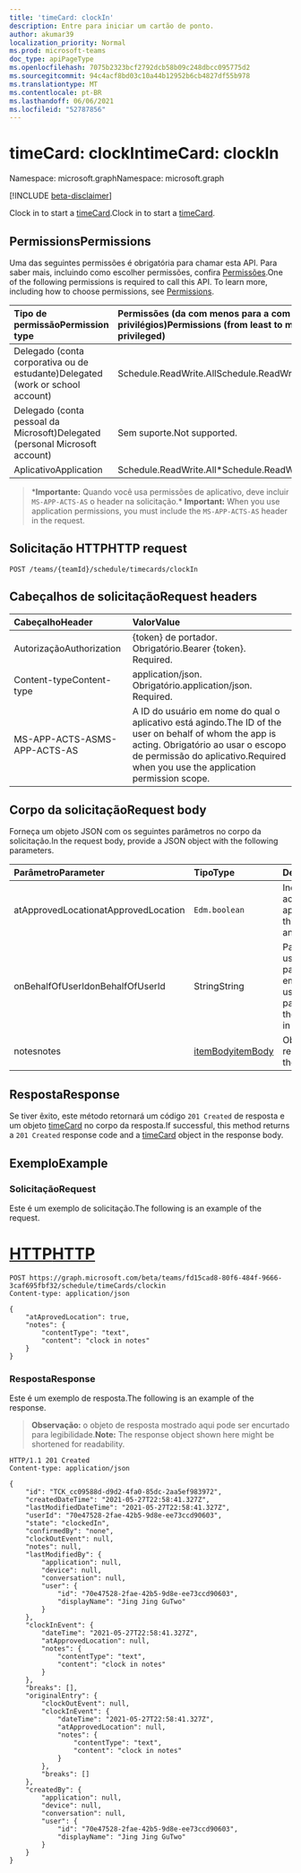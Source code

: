```yaml
---
title: 'timeCard: clockIn'
description: Entre para iniciar um cartão de ponto.
author: akumar39
localization_priority: Normal
ms.prod: microsoft-teams
doc_type: apiPageType
ms.openlocfilehash: 7075b2323bcf2792dcb58b09c248dbcc095775d2
ms.sourcegitcommit: 94c4acf8bd03c10a44b12952b6cb4827df55b978
ms.translationtype: MT
ms.contentlocale: pt-BR
ms.lasthandoff: 06/06/2021
ms.locfileid: "52787856"
---
```

# <a name="timecard-clockin"></a><span data-ttu-id="bd7a2-103">timeCard: clockIn</span><span class="sxs-lookup"><span data-stu-id="bd7a2-103">timeCard: clockIn</span></span>

<span data-ttu-id="bd7a2-104">Namespace: microsoft.graph</span><span class="sxs-lookup"><span data-stu-id="bd7a2-104">Namespace: microsoft.graph</span></span>

[!INCLUDE [beta-disclaimer](../../includes/beta-disclaimer.md)]

<span data-ttu-id="bd7a2-105">Clock in to start a [timeCard](../resources/timeCard.md).</span><span class="sxs-lookup"><span data-stu-id="bd7a2-105">Clock in to start a [timeCard](../resources/timeCard.md).</span></span>

## <a name="permissions"></a><span data-ttu-id="bd7a2-106">Permissions</span><span class="sxs-lookup"><span data-stu-id="bd7a2-106">Permissions</span></span>

<span data-ttu-id="bd7a2-p101">Uma das seguintes permissões é obrigatória para chamar esta API. Para saber mais, incluindo como escolher permissões, confira [Permissões](/graph/permissions-reference).</span><span class="sxs-lookup"><span data-stu-id="bd7a2-p101">One of the following permissions is required to call this API. To learn more, including how to choose permissions, see [Permissions](/graph/permissions-reference).</span></span>

|<span data-ttu-id="bd7a2-109">Tipo de permissão</span><span class="sxs-lookup"><span data-stu-id="bd7a2-109">Permission type</span></span>      | <span data-ttu-id="bd7a2-110">Permissões (da com menos para a com mais privilégios)</span><span class="sxs-lookup"><span data-stu-id="bd7a2-110">Permissions (from least to most privileged)</span></span>              |
|:--------------------|:---------------------------------------------------------|
|<span data-ttu-id="bd7a2-111">Delegado (conta corporativa ou de estudante)</span><span class="sxs-lookup"><span data-stu-id="bd7a2-111">Delegated (work or school account)</span></span> | <span data-ttu-id="bd7a2-112">Schedule.ReadWrite.All</span><span class="sxs-lookup"><span data-stu-id="bd7a2-112">Schedule.ReadWrite.All</span></span>    |
|<span data-ttu-id="bd7a2-113">Delegado (conta pessoal da Microsoft)</span><span class="sxs-lookup"><span data-stu-id="bd7a2-113">Delegated (personal Microsoft account)</span></span> | <span data-ttu-id="bd7a2-114">Sem suporte.</span><span class="sxs-lookup"><span data-stu-id="bd7a2-114">Not supported.</span></span>    |
|<span data-ttu-id="bd7a2-115">Aplicativo</span><span class="sxs-lookup"><span data-stu-id="bd7a2-115">Application</span></span> | <span data-ttu-id="bd7a2-116">Schedule.ReadWrite.All\*</span><span class="sxs-lookup"><span data-stu-id="bd7a2-116">Schedule.ReadWrite.All\*</span></span> |

><span data-ttu-id="bd7a2-117">\***Importante:** Quando você usa permissões de aplicativo, deve incluir `MS-APP-ACTS-AS` o header na solicitação.</span><span class="sxs-lookup"><span data-stu-id="bd7a2-117">\* **Important:** When you use application permissions, you must include the `MS-APP-ACTS-AS` header in the request.</span></span>

## <a name="http-request"></a><span data-ttu-id="bd7a2-118">Solicitação HTTP</span><span class="sxs-lookup"><span data-stu-id="bd7a2-118">HTTP request</span></span>

<!-- { "blockType": "ignored" } -->

```http
POST /teams/{teamId}/schedule/timecards/clockIn
```

## <a name="request-headers"></a><span data-ttu-id="bd7a2-119">Cabeçalhos de solicitação</span><span class="sxs-lookup"><span data-stu-id="bd7a2-119">Request headers</span></span>

| <span data-ttu-id="bd7a2-120">Cabeçalho</span><span class="sxs-lookup"><span data-stu-id="bd7a2-120">Header</span></span>       | <span data-ttu-id="bd7a2-121">Valor</span><span class="sxs-lookup"><span data-stu-id="bd7a2-121">Value</span></span> |
|:---------------|:--------|
| <span data-ttu-id="bd7a2-122">Autorização</span><span class="sxs-lookup"><span data-stu-id="bd7a2-122">Authorization</span></span>  | <span data-ttu-id="bd7a2-p102">{token} de portador. Obrigatório.</span><span class="sxs-lookup"><span data-stu-id="bd7a2-p102">Bearer {token}. Required.</span></span>  |
| <span data-ttu-id="bd7a2-125">Content-type</span><span class="sxs-lookup"><span data-stu-id="bd7a2-125">Content-type</span></span> | <span data-ttu-id="bd7a2-p103">application/json. Obrigatório.</span><span class="sxs-lookup"><span data-stu-id="bd7a2-p103">application/json. Required.</span></span>|
| <span data-ttu-id="bd7a2-128">MS-APP-ACTS-AS</span><span class="sxs-lookup"><span data-stu-id="bd7a2-128">MS-APP-ACTS-AS</span></span> | <span data-ttu-id="bd7a2-129">A ID do usuário em nome do qual o aplicativo está agindo.</span><span class="sxs-lookup"><span data-stu-id="bd7a2-129">The ID of the user on behalf of whom the app is acting.</span></span> <span data-ttu-id="bd7a2-130">Obrigatório ao usar o escopo de permissão do aplicativo.</span><span class="sxs-lookup"><span data-stu-id="bd7a2-130">Required when you use the application permission scope.</span></span> |

## <a name="request-body"></a><span data-ttu-id="bd7a2-131">Corpo da solicitação</span><span class="sxs-lookup"><span data-stu-id="bd7a2-131">Request body</span></span>

<span data-ttu-id="bd7a2-132">Forneça um objeto JSON com os seguintes parâmetros no corpo da solicitação.</span><span class="sxs-lookup"><span data-stu-id="bd7a2-132">In the request body, provide a JSON object with the following parameters.</span></span>

| <span data-ttu-id="bd7a2-133">Parâmetro</span><span class="sxs-lookup"><span data-stu-id="bd7a2-133">Parameter</span></span>    | <span data-ttu-id="bd7a2-134">Tipo</span><span class="sxs-lookup"><span data-stu-id="bd7a2-134">Type</span></span>        | <span data-ttu-id="bd7a2-135">Descrição</span><span class="sxs-lookup"><span data-stu-id="bd7a2-135">Description</span></span> |
|:-------------|:------------|:------------|
|<span data-ttu-id="bd7a2-136">atApprovedLocation</span><span class="sxs-lookup"><span data-stu-id="bd7a2-136">atApprovedLocation</span></span>| `Edm.boolean ` | <span data-ttu-id="bd7a2-137">Indique se essa ação acontece em um local aprovado.</span><span class="sxs-lookup"><span data-stu-id="bd7a2-137">Indicate if this action happens at an approved location.</span></span>|
|<span data-ttu-id="bd7a2-138">onBehalfOfUserId</span><span class="sxs-lookup"><span data-stu-id="bd7a2-138">onBehalfOfUserId</span></span>| <span data-ttu-id="bd7a2-139">String</span><span class="sxs-lookup"><span data-stu-id="bd7a2-139">String</span></span> | <span data-ttu-id="bd7a2-140">Parâmetro opcional usado pelo gerente para entrar no relógio em nome de um usuário.</span><span class="sxs-lookup"><span data-stu-id="bd7a2-140">Optional parameter used by the manager to clock in on behalf of a user.</span></span>|
|<span data-ttu-id="bd7a2-141">notes</span><span class="sxs-lookup"><span data-stu-id="bd7a2-141">notes</span></span>| [<span data-ttu-id="bd7a2-142">itemBody</span><span class="sxs-lookup"><span data-stu-id="bd7a2-142">itemBody</span></span>](../resources/itembody.md)  |<span data-ttu-id="bd7a2-143">Observações para o relógio em.</span><span class="sxs-lookup"><span data-stu-id="bd7a2-143">Notes for the clock in.</span></span> |

## <a name="response"></a><span data-ttu-id="bd7a2-144">Resposta</span><span class="sxs-lookup"><span data-stu-id="bd7a2-144">Response</span></span>

<span data-ttu-id="bd7a2-145">Se tiver êxito, este método retornará um código `201 Created` de resposta e um objeto [timeCard](../resources/timeCard.md) no corpo da resposta.</span><span class="sxs-lookup"><span data-stu-id="bd7a2-145">If successful, this method returns a `201 Created` response code and a [timeCard](../resources/timeCard.md) object in the response body.</span></span>

## <a name="example"></a><span data-ttu-id="bd7a2-146">Exemplo</span><span class="sxs-lookup"><span data-stu-id="bd7a2-146">Example</span></span>

### <a name="request"></a><span data-ttu-id="bd7a2-147">Solicitação</span><span class="sxs-lookup"><span data-stu-id="bd7a2-147">Request</span></span>
<span data-ttu-id="bd7a2-148">Este é um exemplo de solicitação.</span><span class="sxs-lookup"><span data-stu-id="bd7a2-148">The following is an example of the request.</span></span> 

# <a name="http"></a>[<span data-ttu-id="bd7a2-149">HTTP</span><span class="sxs-lookup"><span data-stu-id="bd7a2-149">HTTP</span></span>](#tab/http)
<!-- {
  "blockType": "request",
  "name": "timecard-clockin"
}-->

```http
POST https://graph.microsoft.com/beta/teams/fd15cad8-80f6-484f-9666-3caf695fbf32/schedule/timeCards/clockin
Content-type: application/json

{
    "atAprovedLocation": true,
    "notes": {
        "contentType": "text",
        "content": "clock in notes"
    }
}
```

### <a name="response"></a><span data-ttu-id="bd7a2-150">Resposta</span><span class="sxs-lookup"><span data-stu-id="bd7a2-150">Response</span></span>

<span data-ttu-id="bd7a2-151">Este é um exemplo de resposta.</span><span class="sxs-lookup"><span data-stu-id="bd7a2-151">The following is an example of the response.</span></span> 

><span data-ttu-id="bd7a2-152">**Observação:** o objeto de resposta mostrado aqui pode ser encurtado para legibilidade.</span><span class="sxs-lookup"><span data-stu-id="bd7a2-152">**Note:** The response object shown here might be shortened for readability.</span></span>
<!-- {
  "blockType": "response",
  "truncated": true,
  "@odata.type": "microsoft.graph.timeCard"
} -->

```http
HTTP/1.1 201 Created
Content-type: application/json

{
    "id": "TCK_cc09588d-d9d2-4fa0-85dc-2aa5ef983972",
    "createdDateTime": "2021-05-27T22:58:41.327Z",
    "lastModifiedDateTime": "2021-05-27T22:58:41.327Z",
    "userId": "70e47528-2fae-42b5-9d8e-ee73ccd90603",
    "state": "clockedIn",
    "confirmedBy": "none",
    "clockOutEvent": null,
    "notes": null,
    "lastModifiedBy": {
        "application": null,
        "device": null,
        "conversation": null,
        "user": {
            "id": "70e47528-2fae-42b5-9d8e-ee73ccd90603",
            "displayName": "Jing Jing GuTwo"
        }
    },
    "clockInEvent": {
        "dateTime": "2021-05-27T22:58:41.327Z",
        "atApprovedLocation": null,
        "notes": {
            "contentType": "text",
            "content": "clock in notes"
        }
    },
    "breaks": [],
    "originalEntry": {
        "clockOutEvent": null,
        "clockInEvent": {
            "dateTime": "2021-05-27T22:58:41.327Z",
            "atApprovedLocation": null,
            "notes": {
                "contentType": "text",
                "content": "clock in notes"
            }
        },
        "breaks": []
    },
    "createdBy": {
        "application": null,
        "device": null,
        "conversation": null,
        "user": {
            "id": "70e47528-2fae-42b5-9d8e-ee73ccd90603",
            "displayName": "Jing Jing GuTwo"
        }
    }
}
```

<!-- uuid: 8fcb5dbc-d5aa-4681-8e31-b001d5168d79
2015-10-25 14:57:30 UTC -->
<!--
{
  "type": "#page.annotation",
  "description": "Clock In",
  "keywords": "",
  "section": "documentation",
  "tocPath": "",
  "suppressions": [
  ]
}
-->
